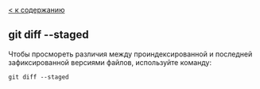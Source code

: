 [< к содержанию](./readme.md)

## **git diff --staged**

Чтобы просмореть различия между проиндексированной и последней зафиксированной версиями файлов, используйте команду:

```
git diff --staged
```